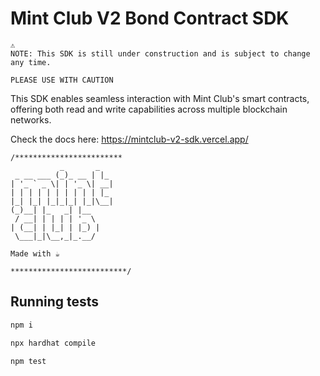 # Mint Club V2 Bond Contract SDK

```
⚠️
NOTE: This SDK is still under construction and is subject to change any time.

PLEASE USE WITH CAUTION
```

This SDK enables seamless interaction with Mint Club's smart contracts, offering both read and write capabilities across multiple blockchain networks.

Check the docs here: https://mintclub-v2-sdk.vercel.app/

```
/************************
           _       _
 _ __ ___ (_)_ __ | |_
| '_ ` _ \| | '_ \| __|
| | | | | | | | | | |_
|_| |_| |_|_|_| |_|\__|
(_)__| |_   _| |__
 / __| | | | | '_ \
| (__| | |_| | |_) |
 \___|_|\__,_|_.__/

Made with ☕

**************************/
```

## Running tests

```bash
npm i

npx hardhat compile

npm test
```
